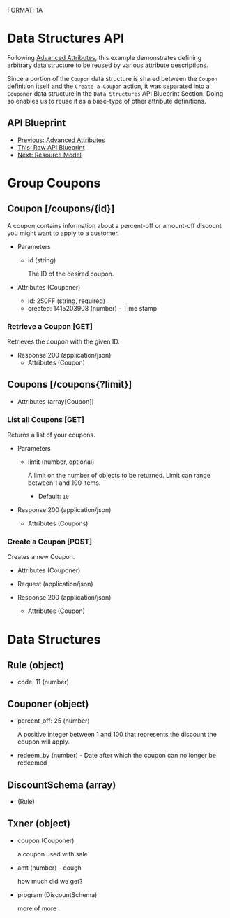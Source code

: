 FORMAT: 1A

# Data Structures API
Following [Advanced Attributes](09.%20Advanced%20Attributes.md), this example
demonstrates defining arbitrary data structure to be reused by various
attribute descriptions.

Since a portion of the `Coupon` data structure is shared between the `Coupon`
definition itself and the `Create a Coupon` action, it was separated into a
`Couponer` data structure in the `Data Structures` API Blueprint Section.
Doing so enables us to reuse it as a base-type of other attribute definitions.

## API Blueprint
+ [Previous: Advanced Attributes](09.%20Advanced%20Attributes.md)
+ [This: Raw API Blueprint](https://raw.github.com/apiaryio/api-blueprint/master/examples/10.%20Data%20Structures.md)
+ [Next: Resource Model](11.%20Resource%20Model.md)

# Group Coupons

## Coupon [/coupons/{id}]
A coupon contains information about a percent-off or amount-off discount you
might want to apply to a customer.

+ Parameters
    + id (string)

        The ID of the desired coupon.

+ Attributes (Couponer)
    + id: 250FF (string, required)
    + created: 1415203908 (number) - Time stamp

### Retrieve a Coupon [GET]
Retrieves the coupon with the given ID.

+ Response 200 (application/json)
    + Attributes (Coupon)

## Coupons [/coupons{?limit}]

+ Attributes (array[Coupon])

### List all Coupons [GET]
Returns a list of your coupons.

+ Parameters
    + limit (number, optional)

        A limit on the number of objects to be returned. Limit can range
        between 1 and 100 items.

        + Default: `10`

+ Response 200 (application/json)
    + Attributes (Coupons)

### Create a Coupon [POST]
Creates a new Coupon.

+ Attributes (Couponer)

+ Request (application/json)

+ Response 200 (application/json)
    + Attributes (Coupon)

# Data Structures

## Rule (object)
+ code: 11 (number)

## Couponer (object)
+ percent_off: 25 (number)

    A positive integer between 1 and 100 that represents the discount the
    coupon will apply.

+ redeem_by (number) - Date after which the coupon can no longer be redeemed

## DiscountSchema (array)
+ (Rule)

## Txner (object)
+ coupon (Couponer)

    a coupon used with sale

+ amt (number) - dough

    how much did we get?

+ program (DiscountSchema)

    more of more

